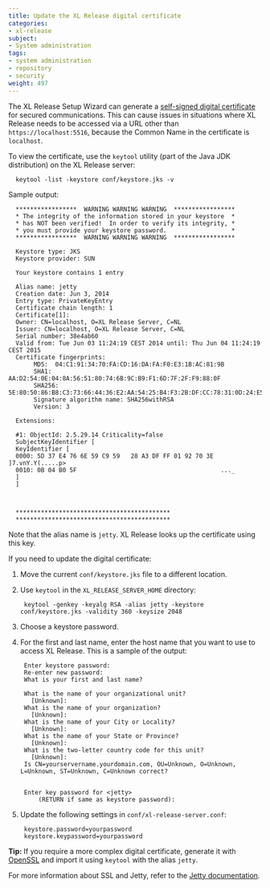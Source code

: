 ```yaml
---
title: Update the XL Release digital certificate
categories:
- xl-release
subject:
- System administration
tags:
- system administration
- repository
- security
weight: 497
---
```


The XL Release Setup Wizard can generate a [self-signed digital certificate](/xl-release/how-to/install-xl-release.html#secure-communication-configuration) for secured communications. This can cause issues in situations where XL Release needs to be accessed via a URL other than `https://localhost:5516`, because the Common Name in the certificate is `localhost`.

To view the certificate, use the `keytool` utility (part of the Java JDK distribution) on the XL Release server:

      keytool -list -keystore conf/keystore.jks -v

Sample output:

      *****************  WARNING WARNING WARNING  *****************
      * The integrity of the information stored in your keystore  *
      * has NOT been verified!  In order to verify its integrity, *
      * you must provide your keystore password.                  *
      *****************  WARNING WARNING WARNING  *****************

      Keystore type: JKS
      Keystore provider: SUN

      Your keystore contains 1 entry

      Alias name: jetty
      Creation date: Jun 3, 2014
      Entry type: PrivateKeyEntry
      Certificate chain length: 1
      Certificate[1]:
      Owner: CN=localhost, O=XL Release Server, C=NL
      Issuer: CN=localhost, O=XL Release Server, C=NL
      Serial number: 38e4ab60
      Valid from: Tue Jun 03 11:24:19 CEST 2014 until: Thu Jun 04 11:24:19 CEST 2015
      Certificate fingerprints:
           MD5:  04:C1:91:34:70:FA:CD:16:DA:FA:F0:E3:1B:AC:81:9B
           SHA1: AA:D2:54:0E:04:8A:56:51:80:74:6B:9C:B9:F1:6D:7F:2F:F9:88:0F
           SHA256: 5E:80:50:86:B8:C3:73:66:44:36:E2:AA:54:25:B4:F3:2B:DF:CC:78:31:0D:24:E5:8A:64:C9:10:A2:17:BB:AB
           Signature algorithm name: SHA256withRSA
           Version: 3

      Extensions:

      #1: ObjectId: 2.5.29.14 Criticality=false
      SubjectKeyIdentifier [
      KeyIdentifier [
      0000: 5D 37 E4 76 6E 59 C9 59   28 A3 DF FF 01 92 70 3E  ]7.vnY.Y(.....p>
      0010: 0B 04 B0 5F                                        ..._
      ]
      ]



      *******************************************
      *******************************************

Note that the alias name is `jetty`. XL Release looks up the certificate using this key.

If you need to update the digital certificate:

1. Move the current `conf/keystore.jks` file to a different location.
2. Use `keytool` in the `XL_RELEASE_SERVER_HOME` directory:

        keytool -genkey -keyalg RSA -alias jetty -keystore conf/keystore.jks -validity 360 -keysize 2048

3. Choose a keystore password.
4. For the first and last name, enter the host name that you want to use to access XL Release. This is a sample of the output:

        Enter keystore password:
        Re-enter new password:
        What is your first and last name?

        What is the name of your organizational unit?
          [Unknown]:
        What is the name of your organization?
          [Unknown]:
        What is the name of your City or Locality?
          [Unknown]:
        What is the name of your State or Province?
          [Unknown]:
        What is the two-letter country code for this unit?
          [Unknown]:
        Is CN=yourservername.yourdomain.com, OU=Unknown, O=Unknown, L=Unknown, ST=Unknown, C=Unknown correct?


        Enter key password for <jetty>
            (RETURN if same as keystore password):

5. Update the following settings in `conf/xl-release-server.conf`:

        keystore.password=yourpassword
        keystore.keypassword=yourpassword

**Tip:** If you require a more complex digital certificate, generate it with [OpenSSL](https://www.openssl.org/) and import it using `keytool` with the alias `jetty`.

For more information about SSL and Jetty, refer to the [Jetty documentation](http://www.eclipse.org/jetty/documentation/current/configuring-ssl.html).
